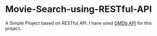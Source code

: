# Movie-Search-using-RESTful-API

A Simple Project based on RESTful API.
I have used <a href="https://www.omdbapi.com/" >OMDb API</a> for this project.
